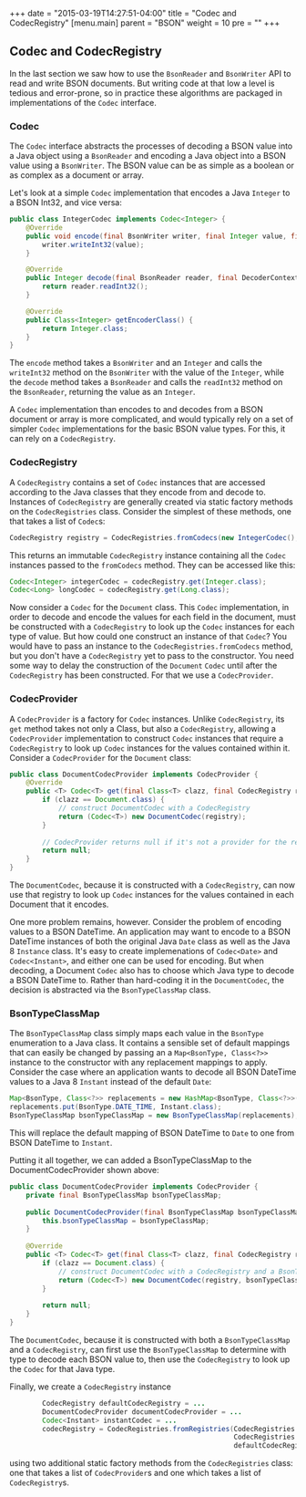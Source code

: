 +++
date = "2015-03-19T14:27:51-04:00"
title = "Codec and CodecRegistry"
[menu.main]
  parent = "BSON"
  weight = 10
  pre = "<i class='fa'></i>"
+++

## Codec and CodecRegistry

In the last section we saw how to use the `BsonReader` and `BsonWriter` API to read and write BSON documents.  But writing code at that 
low a level is tedious and error-prone, so in practice these algorithms are packaged in implementations of the `Codec` interface.

### Codec

The `Codec` interface abstracts the processes of decoding a BSON value into a Java object using a `BsonReader` and encoding a Java object
 into a BSON value using a `BsonWriter`.  The BSON value can be as simple as a boolean or as complex as a document or array.  
 
Let's look at a simple `Codec` implementation that encodes a Java `Integer` to a BSON Int32, and vice versa:
   
```java
public class IntegerCodec implements Codec<Integer> {
    @Override
    public void encode(final BsonWriter writer, final Integer value, final EncoderContext encoderContext) {
        writer.writeInt32(value);
    }

    @Override
    public Integer decode(final BsonReader reader, final DecoderContext decoderContext) {
        return reader.readInt32();
    }

    @Override
    public Class<Integer> getEncoderClass() {
        return Integer.class;
    }
}
```   

The `encode` method takes a `BsonWriter` and an `Integer` and calls the `writeInt32` method on the `BsonWriter` with the value of the 
`Integer`, while the `decode` method takes a `BsonReader` and calls the `readInt32` method on the `BsonReader`, returning the value as an
`Integer`.

A `Codec` implementation than encodes to and decodes from a BSON document or array is more complicated, and would typically 
rely on a set of simpler `Codec` implementations for the basic BSON value types.  For this, it can rely on a `CodecRegistry`.

### CodecRegistry

A `CodecRegistry` contains a set of `Codec` instances that are accessed according to the Java classes that they encode from and decode to.
Instances of `CodecRegistry` are generally created via static factory methods on the `CodecRegistries` class.  Consider the simplest of 
these methods, one that takes a list of `Codec`s:

```java
CodecRegistry registry = CodecRegistries.fromCodecs(new IntegerCodec(), new LongCodec(), ...);
```

This returns an immutable `CodecRegistry` instance containing all the `Codec` instances passed to the `fromCodecs` method.  They can be 
accessed like this:

```java
Codec<Integer> integerCodec = codecRegistry.get(Integer.class);
Codec<Long> longCodec = codecRegistry.get(Long.class);
```

Now consider a `Codec` for the `Document` class.  This `Codec` implementation, in order to decode and 
encode the values for each field in the document, must be constructed with a `CodecRegistry` to look up the `Codec` instances for each type
of value.  But how could one construct an instance of that `Codec`?  You would have to pass an instance to the 
`CodecRegistries.fromCodecs` method, but you don't have a `CodecRegistry` yet to pass to the constructor.  You need some way to delay the
construction  of the `Document` `Codec` until after the `CodecRegistry` has been constructed.  For that we use a `CodecProvider`. 
    
### CodecProvider
 
A `CodecProvider` is a factory for `Codec` instances.  Unlike `CodecRegistry`, its `get` method takes not only a Class, but also a 
`CodecRegistry`, allowing a `CodecProvider` implementation to construct `Codec` instances that require a `CodecRegistry` 
to look up `Codec` instances for the values contained within it.  Consider a `CodecProvider` for the `Document` class:

```java
public class DocumentCodecProvider implements CodecProvider {
    @Override                                                                                          
    public <T> Codec<T> get(final Class<T> clazz, final CodecRegistry registry) {                      
        if (clazz == Document.class) {                      
            // construct DocumentCodec with a CodecRegistry
            return (Codec<T>) new DocumentCodec(registry);           
        }                                                                                              
                                                                                                       
        // CodecProvider returns null if it's not a provider for the requresed Class 
        return null;                                          
    }                                                                                                  
}
```

The `DocumentCodec`, because it is constructed with a `CodecRegistry`, can now use that registry to look up `Codec` instances for the 
values contained in each Document that it encodes.

One more problem remains, however.  Consider the problem of encoding values to a BSON DateTime.  An application may want  to 
encode to a BSON DateTime instances of both the original Java `Date` class as well as the Java 8 `Instance` class.  It's easy to create 
implemenations of `Codec<Date>` and `Codec<Instant>`, and either one can be used for encoding.  But when decoding, a Document `Codec` 
also has to choose which Java type to decode a BSON DateTime to.  Rather than hard-coding it in the `DocumentCodec`, the decision is 
abstracted via the `BsonTypeClassMap` class.
    
### BsonTypeClassMap
    
The `BsonTypeClassMap` class simply maps each value in the `BsonType` enumeration to a Java class.  It contains a sensible set of default
mappings that can easily be changed by passing an a `Map<BsonType, Class<?>>` instance to the constructor with any replacement mappings 
to apply.  Consider the case where an application wants to decode all BSON DateTime values to a Java 8 `Instant` instead of the default 
`Date`:

```java
Map<BsonType, Class<?>> replacements = new HashMap<BsonType, Class<?>>();
replacements.put(BsonType.DATE_TIME, Instant.class);
BsonTypeClassMap bsonTypeClassMap = new BsonTypeClassMap(replacements);
```

This will replace the default mapping of BSON DateTime to `Date` to one from BSON DateTime to `Instant`.

Putting it all together, we can added a BsonTypeClassMap to the DocumentCodecProvider shown above:
 
```java
public class DocumentCodecProvider implements CodecProvider {
    private final BsonTypeClassMap bsonTypeClassMap;
    
    public DocumentCodecProvider(final BsonTypeClassMap bsonTypeClassMap) { 
        this.bsonTypeClassMap = bsonTypeClassMap;                                       
    }                                                                       
    
    @Override                                                                                          
    public <T> Codec<T> get(final Class<T> clazz, final CodecRegistry registry) {                      
        if (clazz == Document.class) {                      
            // construct DocumentCodec with a CodecRegistry and a BsonTypeClassMap
            return (Codec<T>) new DocumentCodec(registry, bsonTypeClassMap);           
        }                                                                                              
                                                                                                       
        return null;                                                                                   
    }                                                                                                  
}
``` 

The `DocumentCodec`, because it is constructed with both a `BsonTypeClassMap` and a `CodecRegistry`, can first use the `BsonTypeClassMap`
to determine with type to decode each BSON value to, then use the `CodecRegistry` to look up the `Codec` for that Java type.

Finally, we create a `CodecRegistry` instance

```java
        CodecRegistry defaultCodecRegistry = ... 
        DocumentCodecProvider documentCodecProvider = ... 
        Codec<Instant> instantCodec = ...   
        codecRegistry = CodecRegistries.fromRegistries(CodecRegistries.fromCodecs(instantCodec),
                                                       CodecRegistries.fromProviders(documentCodecProvider),
                                                       defaultCodecRegistry);
```

using two additional static factory methods from the `CodecRegistries` class: one that takes a list of `CodecProvider`s and one which 
takes a list of `CodecRegistry`s.

    


